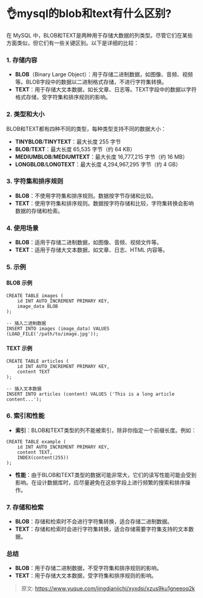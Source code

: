 # 👌mysql的blob和text有什么区别?

在 MySQL 中，BLOB和TEXT是两种用于存储大数据的列类型。尽管它们在某些方面类似，但它们有一些关键区别。以下是详细的比较：

### 1. 存储内容
+ **BLOB**（Binary Large Object）：用于存储二进制数据，如图像、音频、视频等。BLOB字段中的数据以二进制格式存储，不进行字符集转换。
+ **TEXT**：用于存储大文本数据，如长文章、日志等。TEXT字段中的数据以字符格式存储，受字符集和排序规则的影响。

### 2. 类型和大小
BLOB和TEXT都有四种不同的类型，每种类型支持不同的数据大小：

+ **TINYBLOB**/**TINYTEXT**：最大长度 255 字节
+ **BLOB**/**TEXT**：最大长度 65,535 字节（约 64 KB）
+ **MEDIUMBLOB**/**MEDIUMTEXT**：最大长度 16,777,215 字节（约 16 MB）
+ **LONGBLOB**/**LONGTEXT**：最大长度 4,294,967,295 字节（约 4 GB）

### 3. 字符集和排序规则
+ **BLOB**：不使用字符集和排序规则。数据按字节存储和比较。
+ **TEXT**：使用字符集和排序规则。数据按字符存储和比较，字符集转换会影响数据的存储和检索。

### 4. 使用场景
+ **BLOB**：适用于存储二进制数据，如图像、音频、视频文件等。
+ **TEXT**：适用于存储大文本数据，如文章、日志、HTML 内容等。

### 5. 示例
#### BLOB 示例
```plain
CREATE TABLE images (
    id INT AUTO_INCREMENT PRIMARY KEY,
    image_data BLOB
);

-- 插入二进制数据
INSERT INTO images (image_data) VALUES (LOAD_FILE('/path/to/image.jpg'));
```

#### TEXT 示例
```plain
CREATE TABLE articles (
    id INT AUTO_INCREMENT PRIMARY KEY,
    content TEXT
);

-- 插入文本数据
INSERT INTO articles (content) VALUES ('This is a long article content...');
```

### 6. 索引和性能
+ **索引**：BLOB和TEXT类型的列不能被索引，除非你指定一个前缀长度。例如：

```plain
CREATE TABLE example (
    id INT AUTO_INCREMENT PRIMARY KEY,
    content TEXT,
    INDEX(content(255))
);
```

+ **性能**：由于BLOB和TEXT类型的数据可能非常大，它们的读写性能可能会受到影响。在设计数据库时，应尽量避免在这些字段上进行频繁的搜索和排序操作。

### 7. 存储和检索
+ **BLOB**：存储和检索时不会进行字符集转换，适合存储二进制数据。
+ **TEXT**：存储和检索时会进行字符集转换，适合存储需要字符集支持的文本数据。

### 总结
+ **BLOB**：用于存储二进制数据，不受字符集和排序规则的影响。
+ **TEXT**：用于存储大文本数据，受字符集和排序规则的影响。



> 原文: <https://www.yuque.com/jingdianjichi/xyxdsi/xzus9ku1gneeoq2k>